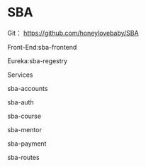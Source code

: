 # SBA
Git： https://github.com/honeylovebaby/SBA

Front-End:sba-frontend

Eureka:sba-regestry

Services

sba-accounts

sba-auth

sba-course

sba-mentor

sba-payment

sba-routes
